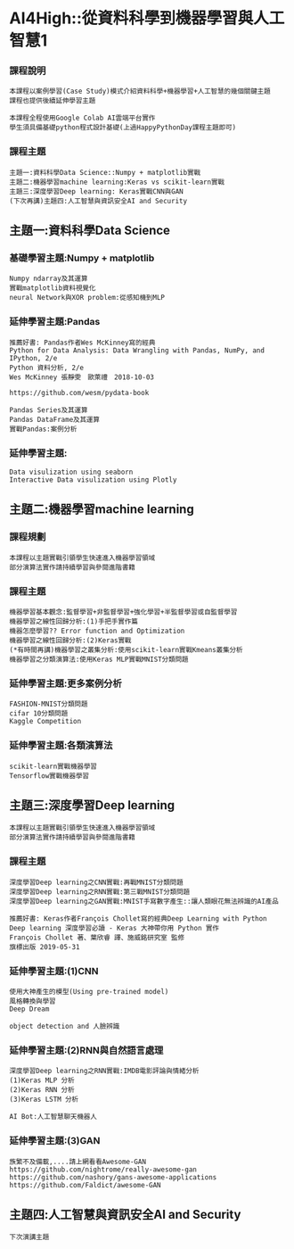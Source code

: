 # AI4High::從資料科學到機器學習與人工智慧1
### 課程說明
```
本課程以案例學習(Case Study)模式介紹資料科學+機器學習+人工智慧的幾個關鍵主題
課程也提供後續延伸學習主題

本課程全程使用Google Colab AI雲端平台實作
學生須具備基礎python程式設計基礎(上過HappyPythonDay課程主題即可)
```
### 課程主題
```
主題一:資料科學Data Science::Numpy + matplotlib實戰
主題二:機器學習machine learning:Keras vs scikit-learn實戰
主題三:深度學習Deep learning: Keras實戰CNN與GAN
(下次再講)主題四:人工智慧與資訊安全AI and Security
```
## 主題一:資料科學Data Science

### 基礎學習主題:Numpy + matplotlib
```
Numpy ndarray及其運算
實戰matplotlib資料視覺化
neural Network與XOR problem:從感知機到MLP
```
### 延伸學習主題:Pandas
```
推薦好書: Pandas作者Wes McKinney寫的經典
Python for Data Analysis: Data Wrangling with Pandas, NumPy, and IPython, 2/e
Python 資料分析, 2/e 
Wes McKinney 張靜雯　歐萊禮　2018-10-03

https://github.com/wesm/pydata-book
```

```
Pandas Series及其運算
Pandas DataFrame及其運算
實戰Pandas:案例分析
```
### 延伸學習主題:
```
Data visulization using seaborn
Interactive Data visulization using Plotly
```

## 主題二:機器學習machine learning
### 課程規劃
```
本課程以主題實戰引領學生快速進入機器學習領域
部分演算法實作請持續學習與參閱進階書籍
```
### 課程主題
```
機器學習基本觀念:監督學習+非監督學習+強化學習+半監督學習或自監督學習
機器學習之線性回歸分析:(1)手把手實作篇
機器怎麼學習?? Error function and Optimization
機器學習之線性回歸分析:(2)Keras實戰
(*有時間再講)機器學習之叢集分析:使用scikit-learn實戰Kmeans叢集分析
機器學習之分類演算法:使用Keras MLP實戰MNIST分類問題
```
### 延伸學習主題:更多案例分析
```
FASHION-MNIST分類問題
cifar 10分類問題
Kaggle Competition
```

### 延伸學習主題:各類演算法
```
scikit-learn實戰機器學習
Tensorflow實戰機器學習
```
## 主題三:深度學習Deep learning
```
本課程以主題實戰引領學生快速進入機器學習領域
部分演算法實作請持續學習與參閱進階書籍
```
### 課程主題
```
深度學習Deep learning之CNN實戰:再戰MNIST分類問題
深度學習Deep learning之RNN實戰:第三戰MNIST分類問題
深度學習Deep learning之GAN實戰:MNIST手寫數字產生::讓人類眼花無法辨識的AI產品
```
```
推薦好書: Keras作者François Chollet寫的經典Deep Learning with Python
Deep learning 深度學習必讀 - Keras 大神帶你用 Python 實作
François Chollet 著、葉欣睿 譯、施威銘研究室 監修
旗標出版 2019-05-31
```
### 延伸學習主題:(1)CNN
```
使用大神產生的模型(Using pre-trained model)
風格轉換與學習
Deep Dream

object detection and 人臉辨識
```
### 延伸學習主題:(2)RNN與自然語言處理
```
深度學習Deep learning之RNN實戰:IMDB電影評論與情緒分析
(1)Keras MLP 分析
(2)Keras RNN 分析
(3)Keras LSTM 分析
```
```
AI Bot:人工智慧聊天機器人
```
### 延伸學習主題:(3)GAN
```
族繁不及備載,....請上網看看Awesome-GAN
https://github.com/nightrome/really-awesome-gan
https://github.com/nashory/gans-awesome-applications
https://github.com/Faldict/awesome-GAN
```

## 主題四:人工智慧與資訊安全AI and Security
```
下次演講主題
```
